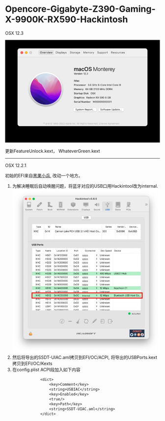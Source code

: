 # Opencore-Gigabyte-Z390-Gaming-X-9900K-RX590-Hackintosh

OSX 12.3

![image](https://raw.githubusercontent.com/nihuo/Opencore-Gigabyte-Z390-Gaming-X-9900K-RX590-Hackintosh/main/IMG/about.jpg)

更新FeatureUnlock.kext， WhateverGreen.kext

----------------------------------------------------------------

OSX 12.2.1

初始的EFI来自[黑果小兵](https://blog.daliansky.net/), 改动一个地方。
1. 为解决睡眠后自动唤醒问题，将蓝牙对应的USB口用Hackintool改为internal. 
   ![image](https://raw.githubusercontent.com/nihuo/Opencore-Gigabyte-Z390-Gaming-X-9900K-RX590-Hackintosh/main/IMG/hackintool.jpg)
2. 然后将导出的SSDT-UIAC.aml拷贝到EFI/OC/ACPI, 将导出的USBPorts.kext拷贝到EFI/OC/Kexts
3. 在config.plist ACPI段加入如下内容
```
                <dict>
                    <key>Comment</key>
                    <string>USBIAC</string>
                    <key>Enabled</key>
                    <true/>
                    <key>Path</key>
                    <string>SSDT-UIAC.aml</string>
                </dict>
```

